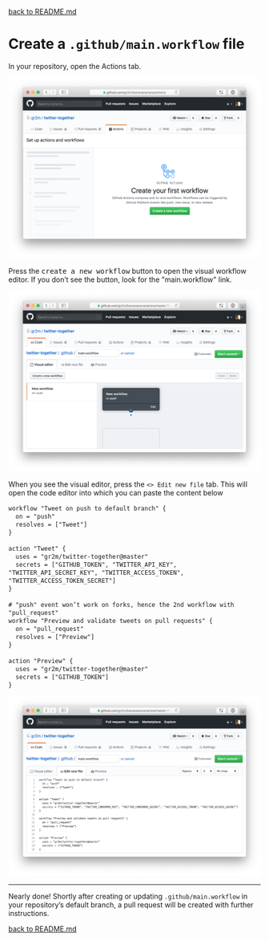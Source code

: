 [back to README.md](../#setup)

# Create a `.github/main.workflow` file

In your repository, open the Actions tab.

![](workflow-01-actions-tab.png)

Press the <kbd>create a new workflow</kbd> button to open the visual workflow editor. If you don’t see the button, look for the "main.workflow" link.

![](workflow-02-visual-editor.png)

When you see the visual editor, press the `<> Edit new file` tab. This will open the code editor into which you can paste the content below

```workflow
workflow "Tweet on push to default branch" {
  on = "push"
  resolves = ["Tweet"]
}
 
action "Tweet" {
  uses = "gr2m/twitter-together@master"
  secrets = ["GITHUB_TOKEN", "TWITTER_API_KEY", "TWITTER_API_SECRET_KEY", "TWITTER_ACCESS_TOKEN",  "TWITTER_ACCESS_TOKEN_SECRET"]
}
 
# "push" event won’t work on forks, hence the 2nd workflow with "pull_request"
workflow "Preview and validate tweets on pull requests" {
  on = "pull_request"
  resolves = ["Preview"]
}
 
action "Preview" {
  uses = "gr2m/twitter-together@master"
  secrets = ["GITHUB_TOKEN"]
}
```

![](workflow-03-code-editor.png)

---

Nearly done! Shortly after creating or updating `.github/main.workflow` in your repository’s default branch, a pull request will be created with further instructions.

[back to README.md](../#setup)
